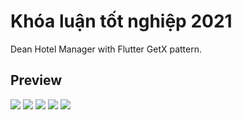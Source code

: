 # Khóa luận tốt nghiệp 2021

Dean Hotel Manager with Flutter GetX pattern.

## Preview
 ![](https://media.giphy.com/media/QypmflHDkmPc6it86C/giphy.gif)
 ![](https://media.giphy.com/media/WYOZmy9ezj31SKQpgU/giphy.gif)
 ![](https://media.giphy.com/media/SkhLQs4vyUTTDjgYEl/giphy.gif) 
 ![](https://media.giphy.com/media/aGbPeVU6lvsTgPu3Kb/giphy.gif)
 ![](https://media.giphy.com/media/iIjLsquNj6maLKGOUI/giphy.gif)



